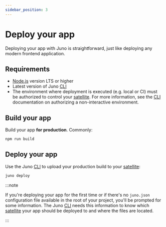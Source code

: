```yaml
---
sidebar_position: 3
---
```


# Deploy your app

Deploying your app with Juno is straightforward, just like deploying any modern frontend application.

## Requirements

- [Node.js](https://nodejs.org/en/download/) version LTS or higher
- Latest version of Juno [CLI]
- The environment where deployment is executed (e.g. local or CI) must be authorized to control your [satellite]. For more information, see the [CLI] documentation on authorizing a non-interactive environment.

## Build your app

Build your app **for production**. Commonly:

```bash
npm run build
```

## Deploy your app

Use the Juno [CLI] to upload your production build to your [satellite]:

```bash
juno deploy
```

:::note

If you're deploying your app for the first time or if there's no `juno.json` configuration file available in the root of your project, you'll be prompted for some information. The Juno [CLI] needs this information to know which [satellite] your app should be deployed to and where the files are located.

:::

[CLI]: ../miscellaneous/cli.md
[satellite]: ../terminology.md#satellite
